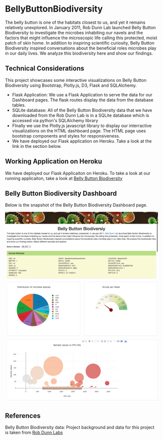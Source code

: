 # BellyButtonBiodiversity
The belly button is one of the habitats closest to us, and yet it remains relatively unexplored. In January 2011, Rob Dunn Lab launched Belly Button Biodiversity to investigate the microbes inhabiting our navels and the factors that might influence the microscopic life calling this protected, moist patch of skin home. In addition to inspiring scientific curiosity, Belly Button Biodiversity inspired conversations about the beneficial roles microbes play in our daily lives. We analyze this biodiversity here and show our findings.

## Technical Considerations
This project showcases some interactive visualizations on Belly Button Biodiversity using Bootstrap, Plotly.js, D3, Flask and SQLAlchemy.

* Flask Application: We use a Flask Application to serve the data for our Dashboard pages. The flask routes display the data from the database tables.
* SQLite database: All of the Belly Button Biodiversity data that we have downloaded from the Rob Dunn Lab is in a SQLite database which is accessed via python's SQLAlchemy library
* FInally we use the Plotly.js javascript library to display our interractive visualizations on the HTML dashboard page. The HTML page uses bootstrap components and styles for responsiveness.
* We have deployed our Flask application on Heroku. Take a look at the link in the section below.

## Working Application on Heroku
We have deployed our Flask Applicaiton on Heroku. To take a look at our running applicaiton, take a look at [Belly Button Biodiversity](https://tranquil-springs-59548.herokuapp.com/)

## Belly Button Biodiversity Dashboard
Below is the snapshot of the Belly Button Biodiversity Dashboard page.

![ScreenShot1](images/bio_metadata.png)
![ScreenShot2](images/bio_pie.png)
![ScreenShot3](images/bio_bubbles.png)

## References
Belly Button Biodiversity data: Project background and data for this project is taken from [Rob Dunn Labs](http://robdunnlab.com/projects/belly-button-biodiversity/)

